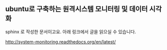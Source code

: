 ubuntu로 구축하는 원격시스템 모니터링 및 데이터 시각화
------------------------------------------------------

sphinx 로 작성한 문서이고요.
아래 링크에서 글을 읽으실 수 있습니다.

http://system-monitoring.readthedocs.org/en/latest/
